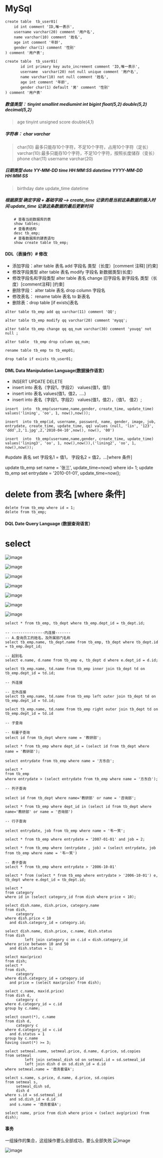 # MySql
```mysql
create table  tb_user01(
    id int comment 'ID,唯一表示',
    username varchar(20) comment '用户名',
    name varchar(10) comment '姓名',
    age int comment '年龄',
    gender char(1) comment '性别'
) comment '用户表';
```

```mysql
create table  tb_user01(
       id int primary key auto_increment comment 'ID,唯一表示',
       username  varchar(20) not null unique comment '用户名',
       name varchar(10) not null comment '姓名',
       age int comment '年龄',
       gender char(1) default '男' comment '性别'
) comment '用户表'
```
##### 数值类型： tinyint  smallint mediumint int bigint float(5,2) double(5,2) decimal(5,2)
   > age tinyint unsigned
   > score double(4,1)

#####  字符串： char varchar
> char(10) 最多只能存10个字符，不足10个字符，占用10个字符（定长）
> varchar(10):最多只能存10个字符，不足10个字符，按照长度储存（变长）
> phone char(11)
> username varchar(20)

##### 日期类型 date YY-MM-DD time HH:MM:SS datetime YYYY-MM-DD HH:MM:SS
> birthday date
> update_time datetime

#####  根据原型 确定字段 + 基础字段  ——> create_time 记录的是当前这条数据的插入时间 update_time 记录这条数据的最后更新时间
```mysql
    # 查看当前数据库的表
    show tables;
    # 查看表结构
    desc tb_emp;
    # 查看数据库的建表语句
    show create table tb_emp;
```
#### DDL（表操作）# 修改
- 添加字段：alter table 表名 add 字段名 类型（长度）[comment 注释] [约束]
- 修改字段类型 alter table 表名 modify 字段名 新数据类型(长度）
- 修改字段名和字段类型 alter table 表名 change 旧字段名 新字段名 类型（长度）[comment注释] [约束]
- 删除字段： alter table 表名 drop column 字段名
- 修改表名： rename table 表名 to 新表名
- 删除表：drop table [if exists]表名

```mysql
alter table tb_emp add qq varchar(11) comment 'QQ';

alter table tb_emp modify qq varchar(20) comment 'myqq';

alter table tb_emp change qq qq_num varchar(30) comment 'youqq' not null ;

alter table  tb_emp drop column qq_num;

rename table tb_emp to tb_emp01;

drop table if exists tb_user01;
```

#### DML Data Manipulation Language(数据操作语言）
- INSERT UPDATE DELETE
- insert into 表名（字段1，字段2） values(值1，值1）
- insert into 表名 values(值1，值2，....)
- insert into 表名（字段1，字段2） values(值1，值2），（值1， 值2）;
```mysql
insert  into  tb_emp(username,name,gender, create_time, update_time) values('lining', 'oo', 1, now(),now());

insert  into tb_emp(id, username, password, name, gender, image, job, entrydate, create_time, update_time, qq) values (null, 'lin', '123', 'ddd',2,'1.jpg',2,'2010-04-10',now(), now(), '00')

insert  into  tb_emp(username,name,gender, create_time, update_time) values('lining3', 'oo', 1, now(),now()),('lining2', 'oo', 1, now(),now());
```
#update 表名 set 字段名1 = 值1， 字段名2 = 值2，...[where 条件]

update tb_emp set name = '张三', update_time=now() where id= 1;
update tb_emp set entrydate = '2010-01-01', update_time=now();

# delete from 表名 [where 条件]
```mysql    
delete from tb_emp where id = 1;
delete from tb_emp;
```
#### DQL Date Query Language (数据查询语言）
# select 
![image](https://github.com/Qiluzz/MySql/assets/4120789/d397beca-a728-4955-9a0f-0161682214ac)

![image](https://github.com/Qiluzz/MySql/assets/4120789/26b8d7a3-994d-47f1-9128-6cdfbf124dfe)

![image](https://github.com/Qiluzz/MySql/assets/4120789/e3581da0-8f75-4f48-9a81-bd44dfaecb7d)

![image](https://github.com/Qiluzz/MySql/assets/4120789/e188a65a-e41f-42c2-8f98-00a17a772d4c)

![image](https://github.com/Qiluzz/MySql/assets/4120789/31b16098-639a-4419-bcde-867c084ff86d)

![image](https://github.com/Qiluzz/MySql/assets/4120789/e46e6780-8646-4be6-978d-62e0c8f56056)

![image](https://github.com/Qiluzz/MySql/assets/4120789/7ad5ce22-3221-451b-8664-cbadec1147c0)
```mysql
select * from tb_emp, tb_dept where tb_emp.dept_id = tb_dept.id;

-- ---------------内连接-------
-- A.查询员工的姓名，及所属部门名称
select tb_emp.name, tb_dept.name from tb_emp, tb_dept where tb_dept.id = tb_emp.dept_id;

-- 起别名
select e.name, d.name from tb_emp e, tb_dept d where e.dept_id = d.id;

select tb_emp.name, td.name from tb_emp inner join tb_dept td on tb_emp.dept_id = td.id;

-- 外连接

-- 左外连接
select tb_emp.name, td.name from tb_emp left outer join tb_dept td on tb_emp.dept_id = td.id;

select tb_emp.name, td.name from tb_emp right outer join tb_dept td on tb_emp.dept_id = td.id

-- 子查询

-- 标量子查询
select id from tb_dept where name = '教研部';

select * from tb_emp where dept_id = (select id from tb_dept where name = '教研部');

select entrydate from tb_emp where name = '方东白';

select *
from tb_emp
where entrydate > (select entrydate from tb_emp where name = '方东白');

-- 列子查询

select id from tb_dept where name='教研部' or name = '咨询部';

select * from tb_emp where dept_id in (select id from tb_dept where name='教研部' or name = '咨询部')

-- 行子查询

select entrydate, job from tb_emp where name = '韦一笑';

select * from tb_emp where entrydate = '2007-01-01' and job = 2;

select * from tb_emp where (entrydate , job) = (select entrydate, job from tb_emp where name = '韦一笑')

-- 表子查询
select * from tb_emp where entrydate > '2006-10-01'

select * from (select * from tb_emp where entrydate > '2006-10-01') e, tb_dept where e.dept_id = tb_dept.id;
```

```mysql
select *
from category
where id in (select category_id from dish where price < 10);

select dish.name, dish.price, category.name
from dish,
     category
where dish.price < 10
  and dish.category_id = category.id;

select dish.name, dish.price, c.name, dish.status
from dish
         left join category c on c.id = dish.category_id
where price between 10 and 50
  and dish.status = 1;

select max(price)
from dish;
select *
from dish,
     category
where dish.category_id = category.id
  and price = (select max(price) from dish);

select c.name, max(d.price)
from dish d,
     category c
where d.category_id = c.id
group by c.name;

select count(*), c.name
from dish d,
     category c
where d.category_id = c.id
  and d.status = 1
group by c.name
having count(*) >= 3;

select setmeal.name, setmeal.price, d.name, d.price, sd.copies
from setmeal
         left join setmeal_dish sd on setmeal.id = sd.setmeal_id
         left join dish d on sd.dish_id = d.id
where setmeal.name = '商务套餐A';

select s.name, s.price, d.name, d.price, sd.copies
from setmeal s,
     setmeal_dish sd,
     dish d
where s.id = sd.setmeal_id
  and sd.dish_id = d.id
  and s.name = '商务套餐A';

select name, price from dish where price < (select avg(price) from dish);
```
#### 事务
一组操作的集合，这组操作要么全部成功，要么全部失败
![image](https://github.com/Qiluzz/MySql/assets/4120789/f6249166-9c33-4a39-ada3-8d6e95d3816f)

![image](https://github.com/Qiluzz/MySql/assets/4120789/dc6352ea-785e-40f2-b90b-c8cc8c7df05a)

